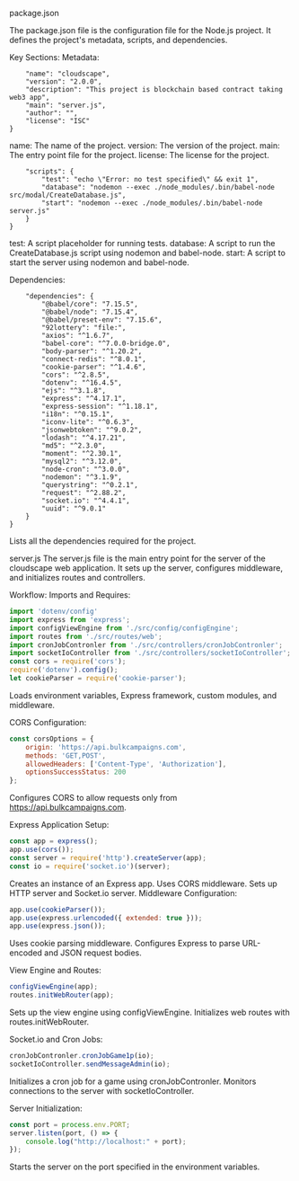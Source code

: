 package.json

The package.json file is the configuration file for the Node.js project. It defines the project's metadata, scripts, and dependencies.

Key Sections:
Metadata:
```{
    "name": "cloudscape",
    "version": "2.0.0",
    "description": "This project is blockchain based contract taking web3 app",
    "main": "server.js",
    "author": "",
    "license": "ISC"
}
```

name: The name of the project.
version: The version of the project.
main: The entry point file for the project.
license: The license for the project.

```{
    "scripts": {
        "test": "echo \"Error: no test specified\" && exit 1",
        "database": "nodemon --exec ./node_modules/.bin/babel-node src/modal/CreateDatabase.js",
        "start": "nodemon --exec ./node_modules/.bin/babel-node server.js"
    }
}
```

test: A script placeholder for running tests.
database: A script to run the CreateDatabase.js script using nodemon and babel-node.
start: A script to start the server using nodemon and babel-node.

Dependencies:
```{
    "dependencies": {
        "@babel/core": "7.15.5",
        "@babel/node": "7.15.4",
        "@babel/preset-env": "7.15.6",
        "92lottery": "file:",
        "axios": "^1.6.7",
        "babel-core": "^7.0.0-bridge.0",
        "body-parser": "^1.20.2",
        "connect-redis": "^8.0.1",
        "cookie-parser": "^1.4.6",
        "cors": "^2.8.5",
        "dotenv": "^16.4.5",
        "ejs": "^3.1.8",
        "express": "^4.17.1",
        "express-session": "^1.18.1",
        "i18n": "^0.15.1",
        "iconv-lite": "^0.6.3",
        "jsonwebtoken": "^9.0.2",
        "lodash": "^4.17.21",
        "md5": "^2.3.0",
        "moment": "^2.30.1",
        "mysql2": "^3.12.0",
        "node-cron": "^3.0.0",
        "nodemon": "^3.1.9",
        "querystring": "^0.2.1",
        "request": "^2.88.2",
        "socket.io": "^4.4.1",
        "uuid": "^9.0.1"
    }
}
```
Lists all the dependencies required for the project.

server.js
The server.js file is the main entry point for the server of the cloudscape web application. It sets up the server, configures middleware, and initializes routes and controllers.

Workflow:
Imports and Requires:
```js
import 'dotenv/config'
import express from 'express';
import configViewEngine from './src/config/configEngine';
import routes from './src/routes/web';
import cronJobContronler from './src/controllers/cronJobContronler';
import socketIoController from './src/controllers/socketIoController';
const cors = require('cors');
require('dotenv').config();
let cookieParser = require('cookie-parser');
```
Loads environment variables, Express framework, custom modules, and middleware.

CORS Configuration:
```js
const corsOptions = {
    origin: 'https://api.bulkcampaigns.com',
    methods: 'GET,POST',
    allowedHeaders: ['Content-Type', 'Authorization'],
    optionsSuccessStatus: 200
};
```
Configures CORS to allow requests only from https://api.bulkcampaigns.com.

Express Application Setup:

```js
const app = express();
app.use(cors());
const server = require('http').createServer(app);
const io = require('socket.io')(server);
```
Creates an instance of an Express app.
Uses CORS middleware.
Sets up HTTP server and Socket.io server.
Middleware Configuration:

```js
app.use(cookieParser());
app.use(express.urlencoded({ extended: true }));
app.use(express.json());
```

Uses cookie parsing middleware.
Configures Express to parse URL-encoded and JSON request bodies.

View Engine and Routes:

```js
configViewEngine(app);
routes.initWebRouter(app);
```
Sets up the view engine using configViewEngine.
Initializes web routes with routes.initWebRouter.

Socket.io and Cron Jobs:

```js
cronJobContronler.cronJobGame1p(io);
socketIoController.sendMessageAdmin(io);
```
Initializes a cron job for a game using cronJobContronler.
Monitors connections to the server with socketIoController.

Server Initialization:
```js
const port = process.env.PORT;
server.listen(port, () => {
    console.log("http://localhost:" + port);
});
```
Starts the server on the port specified in the environment variables.










